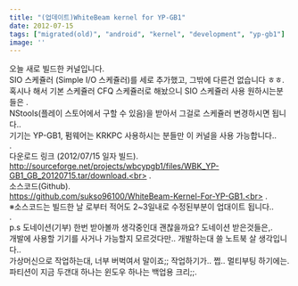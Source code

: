 ```yaml
---
title: "(업데이트)WhiteBeam kernel for YP-GB1"
date: 2012-07-15
tags: ["migrated(old)", "android", "kernel", "development", "yp-gb1"]
image: ''
---
```


오늘 새로 빌드한 커널입니다.<br>
SIO 스케쥴러 (Simple I/O 스케쥴러)를 세로 추가했고, 그밖에 다른건 없습니다 ㅎㅎ.<br>
혹시나 해서 기본 스케쥴러 CFQ 스케쥴러로 해놨으니 SIO 스케쥴러 사용 원하시는분들은 .<br>
NStools(플레이 스토어에서 구할 수 있음)을 받아서 그걸로 스케쥴러 변경하시면 됩니다..<br>
기기는 YP-GB1, 펌웨어는 KRKPC 사용하시는 분들만 이 커널을 사용 가능합니다..<br>
.<br>
다운로드 링크 (2012/07/15 일자 빌드).<br>
http://sourceforge.net/projects/wbcypgb1/files/WBK_YP-GB1_GB_20120715.tar/download.<br>
.<br>
소스코드(Github).<br>
https://github.com/sukso96100/WhiteBeam-Kernel-For-YP-GB1.<br>
.<br>
※소스코드는 빌드한 날 로부터 적어도 2~3일내로 수정된부분이 업대이트 됩니다..<br>
.<br>
p.s 도네이션(기부) 한번 받아볼까 생각중인대 괜찮을까요? 도네이션 받은것들은,.<br>
개발에 사용할 기기를 사거나 가능할지 모르것다만.. 개발하는대 쓸 노트북 살 생각입니다..<br>
가상머신으로 작업하는대, 너부 버벅여서 말이죠;; 작업하기가.. 쩝.. 멀티부팅 하기에는.<br>
파티션이 지금 두갠대 하나는 윈도우 하나는 백업용 크리;;.<br>

